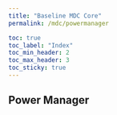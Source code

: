 ```yaml
---
title: "Baseline MDC Core"
permalink: /mdc/powermanager

toc: true
toc_label: "Index"
toc_min_header: 2
toc_max_header: 3
toc_sticky: true
---
```


## Power Manager

